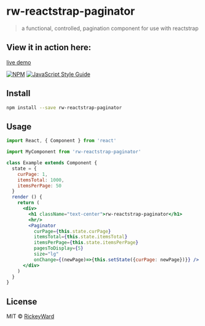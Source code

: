 # rw-reactstrap-paginator

> a functional, controlled, pagination component for use with reactstrap

## View it in action here:
[live demo](https://RickeyWard.github.io/rw-reactstrap-paginator)

[![NPM](https://img.shields.io/npm/v/rw-reactstrap-paginator.svg)](https://www.npmjs.com/package/rw-reactstrap-paginator) [![JavaScript Style Guide](https://img.shields.io/badge/code_style-standard-brightgreen.svg)](https://standardjs.com)

## Install

```bash
npm install --save rw-reactstrap-paginator
```

## Usage

```jsx
import React, { Component } from 'react'

import MyComponent from 'rw-reactstrap-paginator'

class Example extends Component {
  state = {
    curPage: 1,
    itemsTotal: 1000,
    itemsPerPage: 50
  }
  render () {
    return (
      <div>
        <h1 className="text-center">rw-reactstrap-paginator</h1>
        <hr/>
        <Paginator
          curPage={this.state.curPage}
          itemsTotal={this.state.itemsTotal}
          itemsPerPage={this.state.itemsPerPage}
          pagesToDisplay={5}
          size="lg"
          onChange={(newPage)=>{this.setState({curPage: newPage})}} />
      </div>
    )
  }
}
```

## License

MIT © [RickeyWard](https://github.com/RickeyWard)
